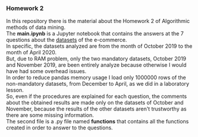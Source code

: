 ### Homework 2
In this repository there is the material about the Homework 2 of Algorithmic methods of data mining. \
The **main.ipynb** is a Jupyter notebook that contains the answers at the 7 questions about the [datasets](https://www.kaggle.com/mkechinov/ecommerce-behavior-data-from-multi-category-store?select=2019-Oct.csv) of the e-commerce. \
In specific, the datasets analyzed are from the month of October 2019 to the month of April 2020. \
But, due to RAM problem, only the two mandatory datasets, October 2019 and November 2019, are been entirely analyze because otherwise I would have had some overhead issues. \
In order to reduce pandas memory usage I load only 1000000 rows of the non-mandatory datasets, from December to April, as we did in a laboratory lesson. \
So, even if the procedures are explained for each question, the comments about the obtained results are made only on the datasets of October and November, because the results of the other datasets aren't trustworthy as there are some missing information. \
The second file is a .py file named **functions** that contains all the functions created in order to answer to the questions. 

